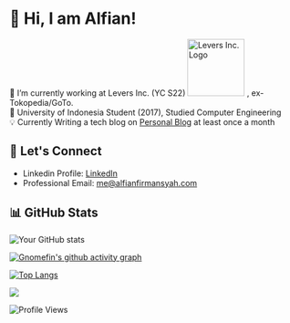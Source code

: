 # 👋 Hi, I am Alfian!

🔭 I’m currently working at Levers Inc. (YC S22) <img src="https://cdn.prod.website-files.com/667582d0a4595ac186003a30/667973cfdb2eb4c5148ed0b7_Logo%20-%20White-p-500.png" alt="Levers Inc. Logo" width="100"/> [](https://cdn.prod.website-files.com/667582d0a4595ac186003a30/667973cfdb2eb4c5148ed0b7_Logo%20-%20White-p-500.png), ex-Tokopedia/GoTo. <br>
🌱 University of Indonesia Student (2017), Studied Computer Engineering <br>
💡 Currently Writing a tech blog on [Personal Blog](https://alfianfirmansyah.com) at least once a month

## 📱 Let's Connect
- Linkedin Profile: [LinkedIn](https://linkedin.com/in/alfian-firmansyah)
- Professional Email: me@alfianfirmansyah.com

## 📊 GitHub Stats
![Your GitHub stats](https://github-readme-streak-stats.herokuapp.com/?user=gnomefin)

[![Gnomefin's github activity graph](https://github-readme-activity-graph.vercel.app/graph?username=gnomefin&theme=github)](https://github.com/gnomefin/github-readme-activity-graph)

[![Top Langs](https://github-readme-stats.vercel.app/api/top-langs/?username=gnomefin&layout=compact)](https://github.com/gnomefin)

![](https://github-profile-trophy.vercel.app/?username=gnomefin&theme=radical&no-frame=false&no-bg=true&margin-w=4)

![Profile Views](https://komarev.com/ghpvc/?username=gnomefin)
